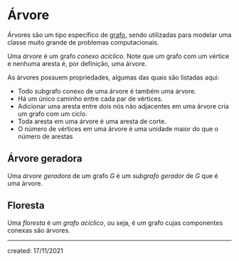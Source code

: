 # Árvore
Árvores são um tipo específico de [grafo](Grafos), sendo utilizadas para modelar uma classe muito grande de problemas computacionais.

Uma *árvore* é um grafo *conexo acíclico*. Note que um grafo com um vértice e nenhuma aresta é, por definição, uma árvore.

As árvores possuem propriedades, algumas das quais são listadas aqui:

- Todo subgrafo conexo de uma árvore é também uma árvore.
- Há um único caminho entre cada par de vértices.
- Adicionar uma aresta entre dois nós não adjacentes em uma árvore cria um grafo com um ciclo.
- Toda aresta em uma árvore é uma aresta de corte.
- O número de vértices em uma árvore é uma unidade maior do que o número de arestas

## Árvore geradora
Uma *árvore geradora* de um grafo $G$ é um *subgrafo gerador* de $G$ que é uma árvore.

## Floresta
Uma *floresta* é um *grafo acíclico*, ou seja, é um grafo cujas componentes conexas são árvores.

---

created: 17/11/2021

